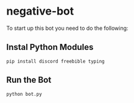 # negative-bot
To start up this bot you need to do the following:

## Instal Python Modules
`pip install discord freebible typing`

## Run the Bot
`python bot.py`
